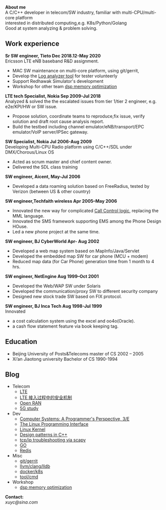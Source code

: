 **About me** <br>
A C/C++ developer in telecom/SW industry, familiar with multi-CPU/multi-core platform<br>
interested in distributed computing,e.g. K8s/Python/Golang<br>
Good at system analyzing & problem solving. <br>

## Work experience
**Sr SW engineer,           Tieto             Dec 2018.12-May 2020** <br>
Ericsson LTE eNB baseband R&D assignment.
* MAC SW maintenance on multi-core platform, using git/gerrit,
* Develop the [Log analyzer tool](C++/logAnalyzer.md) for tester volunteerly
* Support Redhawak Simulator's development
* Workshop for other team [dsp memory optimization](workshop/dsp_mem_opt/)

**LTE tech Specialist,      Nokia             Sep 2009-Jul 2018**<br>
Analyzed & solved  the the escalated issues from tier 1/tier 2 engineer, e.g. e2e/KPI/HW or SW issue.
* Propose solution, coordinate teams to reproduce,fix issue, verify solution and draft root cause analysis report. 
* Build the testbed including channel emulator/eNB/transport/EPC emulator/VoIP server/IPSec gateway.

**SW Specialist,            Nokia             Jul 2006-Aug 2009**<br>
Developing Multi-CPU Radio platform using C/C++/SDL under DMX/Chorous/Linux OS
* Acted as scrum master and chief content owner.
* Delivered the SDL class training 

**SW engineer,              Aicent,           May-Jul  2006**<br>
* Developed a  data roaming solution based on FreeRadius, tested by Verizon (between US & other country)

**SW engineer,Techfaith wireless              Apr 2005–May 2006**<br> 
* Innovated the new way for complicated [Call Control logic](call_logic.png), replacing the MML language.
* Innovated the SMS framework supporting EMS among the Phone Design HOuse.
* Led a new phone project at the same time.

**SW engineer,              BJ CyberWorld     Apr- Aug 2002**<br> 
* Developed a web map system based on MapInfo/Java/Servlet
* Developed the embedded map SW for car phone (MCU + modem) 
* Reduced map data (for Car Phone) generation time from 1 month to 4 hrs.

**SW engineer,              NetEngine         Aug 1999–Oct 2001**<br>
* Developed the Web/WAP SW under Solaris
* Developed the communication/proxy SW to different security company
* Designed new stock trade SW based on FIX protocol.

**SW engineer,              BJ Inca Tech      Aug 1998-Jul 1999**<br>
Innovated 
* a cost calculation system using the excel and oo4o(Oracle).
* a cash flow statement feature via book keeping tag.

## Education
* Beijing University of Posts&Telecoms  master of CS    2002 – 2005
* Xi’an Jiaotong university             Bachelor of CS  1990-1994

## Blog
* Telecom
    * [LTE](telecom/lte.md)
    * [LTE 接入过程中的安全机制](http://www.wanfangdata.com.cn/details/detail.do?_type=perio&id=ydtx201116011)
    * [Open RAN](telecom/oran.md)
    * [5G study](telecom/5g.md)
* Dev
    * [Computer Systems: A Programmer's Perspective, 3/E](CSAPP3/)
    * [The Linux Programming Interface](TLPI/)
    * [Linux Kernel](programming/Linux_kernel_reading.md)
    * [Design patterns in C++](designPatterns/)
    * [tcp/ip troubleshooting via scapy](scapy/)  
    * [GO](golang/)
    * [Redis](redis/)
* Misc
    * [git/gerrit ](programming/git_gerrit.md)
    * [llvm/clang/lldb](programming/llvm_clang_lldb.md)
    * [docker/k8s](k8s/)
    * [tool/cmd](programming/tools.md)
* Workshop
    * [dsp memory optimization](workshop/dsp_mem_opt/)


**Contact:**  
_xuyc@sina.com_ 

